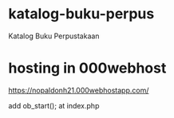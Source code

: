 # katalog-buku-perpus
Katalog Buku Perpustakaan

# hosting in 000webhost
https://nopaldonh21.000webhostapp.com/

add ob_start(); at index.php
